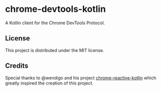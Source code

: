 # chrome-devtools-kotlin

A Kotlin client for the Chrome DevTools Protocol.

## License

This project is distributed under the MIT license.

## Credits

Special thanks to @wendigo and his project [chrome-reactive-kotlin](https://github.com/wendigo/chrome-reactive-kotlin)
which greatly inspired the creation of this project.
